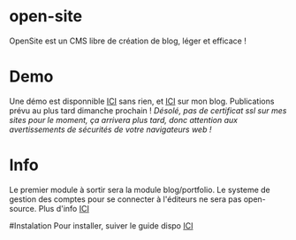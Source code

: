 # open-site
OpenSite est un CMS libre de création de blog, léger et efficace !

# Demo
Une démo est disponnible [ICI](https://ipro.frstud.fr/git-load2/) sans rien, et [ICI](https://ipro.frstud.fr/) sur mon blog.
Publications prévu au plus tard dimanche prochain !
*Désolé, pas de certificat ssl sur mes sites pour le moment, ça arrivera plus tard, donc attention aux avertissements de sécurités de votre navigateurs web !*
# Info
Le premier module à sortir sera la module blog/portfolio. Le systeme de gestion des comptes pour se connecter à l'éditeurs ne sera pas open-source. Plus d'info [ICI](https://ipro.frstud.fr/soft/account/)

#Instalation 
Pour installer, suiver le guide dispo [ICI](https://github.com/InformatiquePro/open-site/blob/main/install_BLOG.md)
